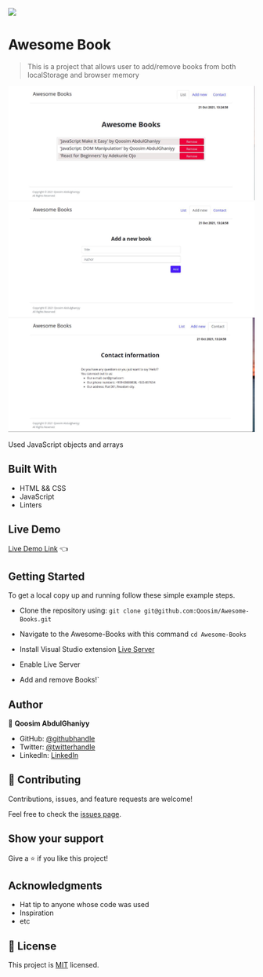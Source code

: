 ![](https://img.shields.io/badge/Microverse-blueviolet)

# Awesome Book

> This is a project that allows user to add/remove books from both localStorage and browser memory 

![screenshot](./images/awesome_books_list.jpeg)
![screenshot](./images/awesome_books_add.jpeg)
![screenshot](./images/awesome_books_contact.jpeg)

Used JavaScript objects and arrays

## Built With

- HTML && CSS
- JavaScript
- Linters

## Live Demo

[Live Demo Link](https://qoosim-awesome-books.netlify.app/) :point_left:


## Getting Started

To get a local copy up and running follow these simple example steps.

- Clone the repository using:
 ``
    git clone git@github.com:Qoosim/Awesome-Books.git 
`` 
- Navigate to the Awesome-Books with this command ``cd Awesome-Books``

- Install Visual Studio extension [Live Server](https://marketplace.visualstudio.com/items?itemName=ritwickdey.LiveServer)

- Enable Live Server

- Add and remove Books!`

## Author

👤 **Qoosim AbdulGhaniyy**

- GitHub: [@githubhandle](https://github.com/Qoosim)
- Twitter: [@twitterhandle](https://twitter.com/qoosim_ayinde)
- LinkedIn: [LinkedIn](https://linkedin.com/in/qoosim)

## 🤝 Contributing

Contributions, issues, and feature requests are welcome!

Feel free to check the [issues page](../../issues/).

## Show your support

Give a ⭐️ if you like this project!

## Acknowledgments

- Hat tip to anyone whose code was used
- Inspiration
- etc

## 📝 License

This project is [MIT](./MIT.md) licensed.
